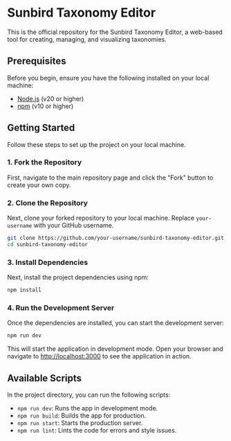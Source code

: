 # Sunbird Taxonomy Editor

This is the official repository for the Sunbird Taxonomy Editor, a web-based tool for creating, managing, and visualizing taxonomies.

## Prerequisites

Before you begin, ensure you have the following installed on your local machine:

- [Node.js](https://nodejs.org/en/) (v20 or higher)
- [npm](https://www.npmjs.com/) (v10 or higher)

## Getting Started

Follow these steps to set up the project on your local machine.

### 1. Fork the Repository

First, navigate to the main repository page and click the "Fork" button to create your own copy.

### 2. Clone the Repository

Next, clone your forked repository to your local machine. Replace `your-username` with your GitHub username.

```bash
git clone https://github.com/your-username/sunbird-taxonomy-editor.git
cd sunbird-taxonomy-editor
```

### 3. Install Dependencies

Next, install the project dependencies using npm:

```bash
npm install
```

### 4. Run the Development Server

Once the dependencies are installed, you can start the development server:

```bash
npm run dev
```

This will start the application in development mode. Open your browser and navigate to [http://localhost:3000](http://localhost:3000) to see the application in action.

## Available Scripts

In the project directory, you can run the following scripts:

- `npm run dev`: Runs the app in development mode.
- `npm run build`: Builds the app for production.
- `npm run start`: Starts the production server.
- `npm run lint`: Lints the code for errors and style issues.
